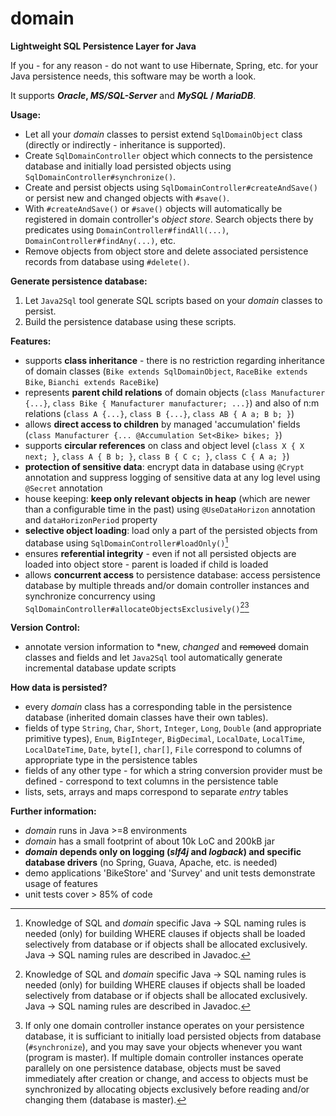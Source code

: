 # domain
**Lightweight SQL Persistence Layer for Java**

If you - for any reason - do not want to use Hibernate, Spring, etc. for your Java persistence needs, this software may be worth a look. 

It supports ***Oracle*, *MS/SQL-Server*** and ***MySQL* / *MariaDB***.

**Usage:**

- Let all your *domain* classes to persist extend `SqlDomainObject` class (directly or indirectly - inheritance is supported).
- Create `SqlDomainController` object which connects to the persistence database and initially load persisted objects using `SqlDomainController#synchronize()`.
- Create and persist objects using `SqlDomainController#createAndSave()` or persist new and changed objects with `#save()`.
- With `#createAndSave()` or `#save()` objects will automatically be registered in domain controller's *object store*. Search objects there by predicates using `DomainController#findAll(...)`, `DomainController#findAny(...)`, etc.
- Remove objects from object store and delete associated persistence records from database using `#delete()`.

**Generate persistence database:**
1. Let `Java2Sql` tool generate SQL scripts based on your *domain* classes to persist.
2. Build the persistence database using these scripts.

**Features:**
- supports **class inheritance** - there is no restriction regarding inheritance of domain classes (`Bike extends SqlDomainObject`, `RaceBike extends Bike`, `Bianchi extends RaceBike`)
- represents **parent child relations** of domain objects (`class Manufacturer {...}`, `class Bike { Manufacturer manufacturer; ...}`) and also of n:m relations (`class A {...}`, `class B {...}`, `class AB { A a; B b; }`)
- allows **direct access to children** by managed 'accumulation' fields (`class Manufacturer {... @Accumulation Set<Bike> bikes; }`)
- supports **circular references** on class and object level (`class X { X next; }`, `class A { B b; }`, `class B { C c; }`, `class C { A a; }`)
- **protection of sensitive data**: encrypt data in database using `@Crypt` annotation and suppress logging of sensitive data at any log level using `@Secret` annotation
- house keeping: **keep only relevant objects in heap** (which are newer than a configurable time in the past) using `@UseDataHorizon` annotation and `dataHorizonPeriod` property  
- **selective object loading**: load only a part of the persisted objects from database using `SqlDomainController#loadOnly()`[^1]
- ensures **referential integrity** - even if not all persisted objects are loaded into object store - parent is loaded if child is loaded
- allows **concurrent access** to persistence database: access persistence database by multiple threads and/or domain controller instances and synchronize concurrency using `SqlDomainController#allocateObjectsExclusively()`[^1][^2]

[^1]: Knowledge of SQL and *domain* specific Java -> SQL naming rules is needed (only) for building WHERE clauses if objects shall be loaded selectively from database or if objects shall be allocated exclusively. Java -> SQL naming rules are described in Javadoc.
[^2]: If only one domain controller instance operates on your persistence database, it is sufficiant to initially load persisted objects from database (`#synchronize`), and you may save your objects whenever you want (program is master). If multiple domain controller instances operate parallely on one persistence database, objects must be saved immediately after creation or change, and access to objects must be synchronized by allocating objects exclusively before reading and/or changing them (database is master). 

**Version Control:** 
- annotate version information to \*new, *changed* and ~~removed~~ domain classes and fields and let `Java2Sql` tool automatically generate incremental database update scripts 

**How data is persisted?**
- every *domain* class has a corresponding table in the persistence database (inherited domain classes have their own tables).
- fields of type `String`, `Char`, `Short`, `Integer`, `Long`, `Double` (and appropriate primitive types), `Enum`, `BigInteger`, `BigDecimal`, `LocalDate`, `LocalTime`, `LocalDateTime`, `Date`, `byte[]`, `char[]`, `File` correspond to columns of appropriate type in the persistence tables
- fields of any other type - for which a string conversion provider must be defined - correspond to text columns in the persistence table
- lists, sets, arrays and maps correspond to separate *entry* tables

**Further information:**
- *domain* runs in Java >=8 environments
- *domain* has a small footprint of about 10k LoC and 200kB jar
- ***domain* depends only on logging (*slf4j* and *logback*) and specific database drivers** (no Spring, Guava, Apache, etc. is needed)
- demo applications 'BikeStore' and 'Survey' and unit tests demonstrate usage of features  
- unit tests cover > 85% of code
